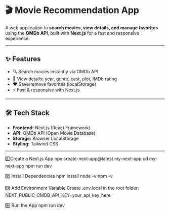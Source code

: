 # 🎬 Movie Recommendation App

A web application to **search movies, view details, and manage favorites** using the **OMDb API**, built with **Next.js** for a fast and responsive experience.

---

## ✨ Features
- 🔍 Search movies instantly via OMDb API  
- 📄 View details: year, genre, cast, plot, IMDb rating  
- ❤️ Save/remove favorites (localStorage)  
- ⚡ Fast & responsive with Next.js  

---

## 🛠️ Tech Stack
- **Frontend:** Next.js (React Framework)  
- **API:** OMDb API (Open Movie Database)  
- **Storage:** Browser LocalStorage  
- **Styling:** Tailwind CSS  

---
1️⃣Create a Next.js App
npx create-next-app@latest my-next-app
cd my-next-app
npm run dev

2️⃣ Install Dependencies
npm install
node -v
npm -v


3️⃣ Add Environment Variable
Create .env.local in the root folder:
NEXT_PUBLIC_OMDB_API_KEY=your_api_key_here

4️⃣ Run the App
npm run dev


